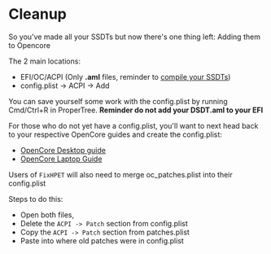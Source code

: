 # Cleanup

So you've made all your SSDTs but now there's one thing left: Adding them to Opencore

The 2 main locations:

* EFI/OC/ACPI (Only **.aml** files, reminder to [compile your SSDTs](/Manual/compile.md))
* config.plist -> ACPI -> Add

You can save yourself some work with the config.plist by running Cmd/Ctrl+R in ProperTree. **Reminder do not add your DSDT.aml to your EFI**

For those who do not yet have a config.plist, you'll want to next head back to your respective OpenCore guides and create the config.plist:

* [OpenCore Desktop guide](https://dortania.github.io/OpenCore-Desktop-Guide/)
* [OpenCore Laptop Guide](https://dortania.github.io/vanilla-laptop-guide/)

Users of `FixHPET` will also need to merge oc_patches.plist into their config.plist

Steps to do this:

* Open both files,
* Delete the `ACPI -> Patch` section from config.plist
* Copy the `ACPI -> Patch` section from patches.plist
* Paste into where old patches were in config.plist
